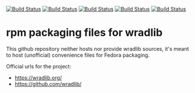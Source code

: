[![Build Status](https://simc.arpae.it/moncic-ci/python-wradlib-rpm/rocky8.png)](https://simc.arpae.it/moncic-ci/python-wradlib-rpm/)
[![Build Status](https://simc.arpae.it/moncic-ci/python-wradlib-rpm/rocky9.png)](https://simc.arpae.it/moncic-ci/python-wradlib-rpm/)
[![Build Status](https://simc.arpae.it/moncic-ci/python-wradlib-rpm/fedora36.png)](https://simc.arpae.it/moncic-ci/python-wradlib-rpm/)
[![Build Status](https://simc.arpae.it/moncic-ci/python-wradlib-rpm/fedora38.png)](https://simc.arpae.it/moncic-ci/python-wradlib-rpm/)
[![Build Status](https://copr.fedorainfracloud.org/coprs/simc/stable/package/python-wradlib/status_image/last_build.png)](https://copr.fedorainfracloud.org/coprs/simc/stable/package/python-wradlib/)

# rpm packaging files for wradlib

This github repository neither hosts nor provide wradlib sources, it's meant to
host (unofficial) convenience files for Fedora packaging.

Official urls for the project:
 * https://wradlib.org/
 * https://github.com/wradlib/
